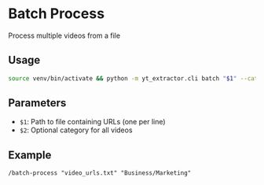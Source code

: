 # Batch Process

Process multiple videos from a file

## Usage
```bash
source venv/bin/activate && python -m yt_extractor.cli batch "$1" --category "$2"
```

## Parameters
- `$1`: Path to file containing URLs (one per line)
- `$2`: Optional category for all videos

## Example
```
/batch-process "video_urls.txt" "Business/Marketing"
```